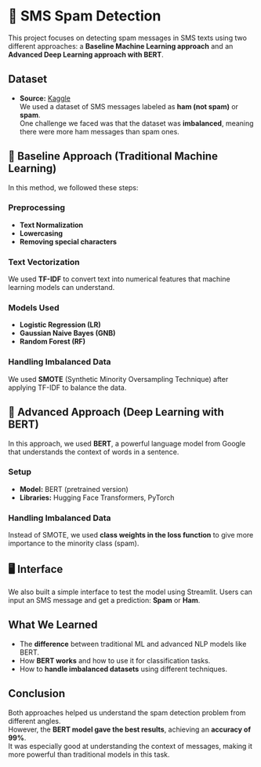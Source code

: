 # 📱 SMS Spam Detection

This project focuses on detecting spam messages in SMS texts using two different approaches: a **Baseline Machine Learning approach** and an **Advanced Deep Learning approach with BERT**.

## Dataset

- **Source:** [Kaggle](https://www.kaggle.com/datasets/uciml/sms-spam-collection-dataset)  
We used a dataset of SMS messages labeled as **ham (not spam)** or **spam**.  
One challenge we faced was that the dataset was **imbalanced**, meaning there were more ham messages than spam ones.


## 🔹 Baseline Approach (Traditional Machine Learning)

In this method, we followed these steps:

### Preprocessing
- **Text Normalization**
- **Lowercasing**
- **Removing special characters**

### Text Vectorization
We used **TF-IDF** to convert text into numerical features that machine learning models can understand.

### Models Used
- **Logistic Regression (LR)**
- **Gaussian Naive Bayes (GNB)**
- **Random Forest (RF)**

### Handling Imbalanced Data
We used **SMOTE** (Synthetic Minority Oversampling Technique) after applying TF-IDF to balance the data.



## 🔸 Advanced Approach (Deep Learning with BERT)

In this approach, we used **BERT**, a powerful language model from Google that understands the context of words in a sentence.

### Setup
- **Model:** BERT (pretrained version)
- **Libraries:** Hugging Face Transformers, PyTorch

### Handling Imbalanced Data
Instead of SMOTE, we used **class weights in the loss function** to give more importance to the minority class (spam).

## 🖥️ Interface

We also built a simple interface to test the model using Streamlit.
Users can input an SMS message and get a prediction: **Spam** or **Ham**.




## What We Learned

- The **difference** between traditional ML and advanced NLP models like BERT.
- How **BERT works** and how to use it for classification tasks.
- How to **handle imbalanced datasets** using different techniques.


## Conclusion

Both approaches helped us understand the spam detection problem from different angles.  
However, the **BERT model gave the best results**, achieving an **accuracy of 99%**.  
It was especially good at understanding the context of messages, making it more powerful than traditional models in this task.
